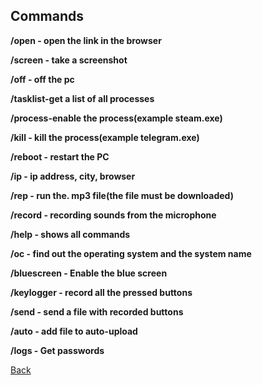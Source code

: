 
<h2>Commands</h2>

<b><p>/open - open the link in the browser</p></b>

<b><p>/screen - take a screenshot</p></b>

<b><p>/off - off the pc</p></b>

<b><p>/tasklist-get a list of all processes</p></b>

<b><p>/process-enable the process(example steam.exe)</p></b>

<b><p>/kill - kill the process(example telegram.exe)</p></b>

<b><p>/reboot - restart the PC</p></b>

<b><p>/ip - ip address, city, browser</p></b>

<b><p>/rep - run the. mp3 file(the file must be downloaded)</p></b>

<b><p>/record - recording sounds from the microphone</p></b>

<b><p>/help - shows all commands</p></b>

<b><p>/oc - find out the operating system and the system name</p></b>

<b><p>/bluescreen - Enable the blue screen</p></b>

<b><p>/keylogger - record all the pressed buttons</p></b>

<b><p>/send - send a file with recorded buttons</p></b>

<b><p>/auto - add file to auto-upload</p></b>

<b><p>/logs - Get passwords</p></b>

<a href="https://github.com/Nilwares/PC-management-via-telegram-bot">Back</a>
